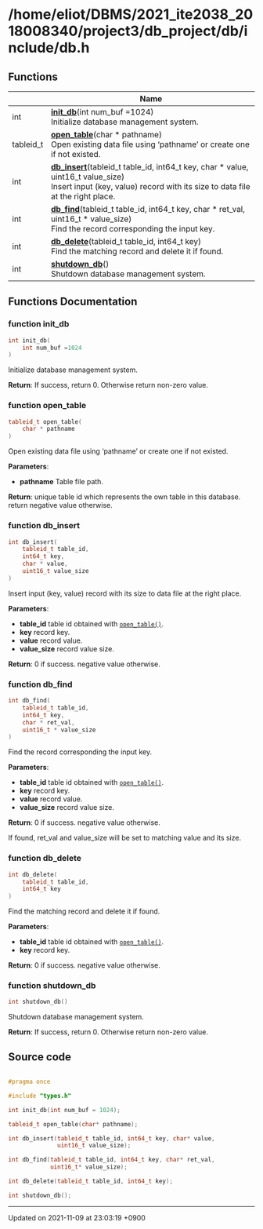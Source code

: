 

# /home/eliot/DBMS/2021_ite2038_2018008340/project3/db_project/db/include/db.h



## Functions

|                | Name           |
| -------------- | -------------- |
| int | **[init_db](/Modules/DatabaseAPI#function-init_db)**(int num_buf =1024)<br>Initialize database management system.  |
| tableid_t | **[open_table](/Modules/DatabaseAPI#function-open_table)**(char * pathname)<br>Open existing data file using ‘pathname’ or create one if not existed.  |
| int | **[db_insert](/Modules/DatabaseAPI#function-db_insert)**(tableid_t table_id, int64_t key, char * value, uint16_t value_size)<br>Insert input (key, value) record with its size to data file at the right place.  |
| int | **[db_find](/Modules/DatabaseAPI#function-db_find)**(tableid_t table_id, int64_t key, char * ret_val, uint16_t * value_size)<br>Find the record corresponding the input key.  |
| int | **[db_delete](/Modules/DatabaseAPI#function-db_delete)**(tableid_t table_id, int64_t key)<br>Find the matching record and delete it if found.  |
| int | **[shutdown_db](/Modules/DatabaseAPI#function-shutdown_db)**()<br>Shutdown database management system.  |


## Functions Documentation

### function init_db

```cpp
int init_db(
    int num_buf =1024
)
```

Initialize database management system. 

**Return**: If success, return 0. Otherwise return non-zero value. 

### function open_table

```cpp
tableid_t open_table(
    char * pathname
)
```

Open existing data file using ‘pathname’ or create one if not existed. 

**Parameters**: 

  * **pathname** Table file path. 


**Return**: unique table id which represents the own table in this database. return negative value otherwise. 

### function db_insert

```cpp
int db_insert(
    tableid_t table_id,
    int64_t key,
    char * value,
    uint16_t value_size
)
```

Insert input (key, value) record with its size to data file at the right place. 

**Parameters**: 

  * **table_id** table id obtained with <code><a href="/Modules/DatabaseAPI#function-open-table">open&#95;table()</a></code>. 
  * **key** record key. 
  * **value** record value. 
  * **value_size** record value size. 


**Return**: 0 if success. negative value otherwise. 

### function db_find

```cpp
int db_find(
    tableid_t table_id,
    int64_t key,
    char * ret_val,
    uint16_t * value_size
)
```

Find the record corresponding the input key. 

**Parameters**: 

  * **table_id** table id obtained with <code><a href="/Modules/DatabaseAPI#function-open-table">open&#95;table()</a></code>. 
  * **key** record key. 
  * **value** record value. 
  * **value_size** record value size. 


**Return**: 0 if success. negative value otherwise. 

If found, ret_val and value_size will be set to matching value and its size.


### function db_delete

```cpp
int db_delete(
    tableid_t table_id,
    int64_t key
)
```

Find the matching record and delete it if found. 

**Parameters**: 

  * **table_id** table id obtained with <code><a href="/Modules/DatabaseAPI#function-open-table">open&#95;table()</a></code>. 
  * **key** record key. 


**Return**: 0 if success. negative value otherwise. 

### function shutdown_db

```cpp
int shutdown_db()
```

Shutdown database management system. 

**Return**: If success, return 0. Otherwise return non-zero value. 



## Source code

```cpp

#pragma once

#include "types.h"

int init_db(int num_buf = 1024);

tableid_t open_table(char* pathname);

int db_insert(tableid_t table_id, int64_t key, char* value,
              uint16_t value_size);

int db_find(tableid_t table_id, int64_t key, char* ret_val,
            uint16_t* value_size);

int db_delete(tableid_t table_id, int64_t key);

int shutdown_db();
```


-------------------------------

Updated on 2021-11-09 at 23:03:19 +0900
